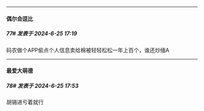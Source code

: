 ﻿
*****

####  偶尔会逗比  
##### 77#       发表于 2024-6-25 17:19

码农做个APP偷点个人信息卖给棉被轻轻松松一年上百个，谁还炒缅A


*****

####  最爱大萌德  
##### 78#       发表于 2024-6-25 17:53

胡锡进亏着就行

